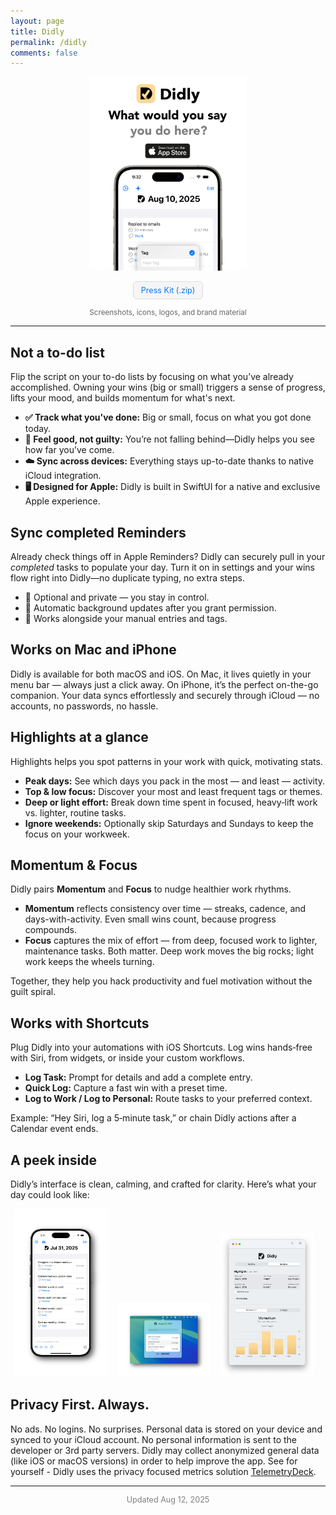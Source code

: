 ```yaml
---
layout: page
title: Didly
permalink: /didly
comments: false
---
```


<p align="center">
<a href="https://apps.apple.com/us/app/didly-hack-your-productivity/id6503087781">
  <img src="/assets/apps/didly/Didly-Hero-trans.png" alt="Didly App Icon" style="max-width: 50%; height: auto; margin: 0 5px;" />
</a>
</p>
<p align="center">
  <a href="/assets/apps/didly/PressKit.zip" download rel="noopener" style="display:inline-block; padding: 6px 12px; text-decoration: none; background: #f5f5f5; color: #007aff; border-radius: 6px; font-size: 0.9em; border: 1px solid #ddd;">
    Press Kit (.zip)
  </a>
</p>
<small style="display: block; text-align: center; margin-top: 4px; color: #666;">Screenshots, icons, logos, and brand material</small>

<hr/>

<section>
  <h2>Not a to-do list</h2>
    <p>Flip the script on your to-do lists by focusing on what you’ve already accomplished. Owning your wins (big or small) triggers a sense of progress, lifts your mood, and builds momentum for what's next.</p>
  <ul>
    <li><strong>✅ Track what you've done:</strong> Big or small, focus on what you got done today.</li>
    <li><strong>🎉 Feel good, not guilty:</strong> You’re not falling behind—Didly helps you see how far you’ve come.</li>
    <li><strong>☁️ Sync across devices:</strong> Everything stays up-to-date thanks to native iCloud integration.</li>
    <li><strong>🖥️ Designed for Apple:</strong> Didly is built in SwiftUI for a native and exclusive Apple experience.</li>
  </ul>
</section>

<section>
  <h2>Sync completed Reminders</h2>
  <p>Already check things off in Apple Reminders? Didly can securely pull in your <em>completed</em> tasks to populate your day. Turn it on in settings and your wins flow right into Didly—no duplicate typing, no extra steps.</p>
  <ul>
    <li>👋 Optional and private — you stay in control.</li>
    <li>🔄 Automatic background updates after you grant permission.</li>
    <li>🧩 Works alongside your manual entries and tags.</li>
  </ul>
</section>

<section>
  <h2>Works on Mac and iPhone</h2>
  <p>Didly is available for both macOS and iOS. On Mac, it lives quietly in your menu bar — always just a click away. On iPhone, it’s the perfect on-the-go companion. Your data syncs effortlessly and securely through iCloud — no accounts, no passwords, no hassle.</p>
</section>

<section>
  <h2>Highlights at a glance</h2>
  <p>Highlights helps you spot patterns in your work with quick, motivating stats.</p>
  <ul>
    <li><strong>Peak days:</strong> See which days you pack in the most — and least — activity.</li>
    <li><strong>Top & low focus:</strong> Discover your most and least frequent tags or themes.</li>
    <li><strong>Deep or light effort:</strong> Break down time spent in focused, heavy‑lift work vs. lighter, routine tasks.</li>
    <li><strong>Ignore weekends:</strong> Optionally skip Saturdays and Sundays to keep the focus on your workweek.</li>
  </ul>
</section>

<section>
  <h2>Momentum & Focus</h2>
  <p>Didly pairs <strong>Momentum</strong> and <strong>Focus</strong> to nudge healthier work rhythms.</p>
  <ul>
    <li><strong>Momentum</strong> reflects consistency over time — streaks, cadence, and days-with-activity. Even small wins count, because progress compounds.</li>
    <li><strong>Focus</strong> captures the mix of effort — from deep, focused work to lighter, maintenance tasks. Both matter. Deep work moves the big rocks; light work keeps the wheels turning.</li>
  </ul>
  <p>Together, they help you hack productivity and fuel motivation without the guilt spiral.</p>
</section>

<section>
  <h2>Works with Shortcuts</h2>
  <p>Plug Didly into your automations with iOS Shortcuts. Log wins hands‑free with Siri, from widgets, or inside your custom workflows.</p>
  <ul>
    <li><strong>Log Task:</strong> Prompt for details and add a complete entry.</li>
    <li><strong>Quick Log:</strong> Capture a fast win with a preset time.</li>
    <li><strong>Log to Work / Log to Personal:</strong> Route tasks to your preferred context.</li>
  </ul>
  <p>Example: “Hey Siri, log a 5‑minute task,” or chain Didly actions after a Calendar event ends.</p>
</section>

<section>
  <h2>A peek inside</h2>
  <p>Didly’s interface is clean, calming, and crafted for clarity. Here’s what your day could look like:</p>
<p align="center">
  <div>
    <img src="/assets/apps/didly/ios1.png" alt="Didly Today View Screenshot" style="max-width: 30%; height: auto; margin: 0 5px;" />
    <img src="/assets/apps/didly/macos1.png" alt="Didly Mac View Screenshot 1" style="max-width: 30%; height: auto; margin: 0 5px;" />
    <img src="/assets/apps/didly/macos2.png" alt="Didly Mac View Screenshot 2" style="max-width: 30%; height: auto; margin: 0 5px;" />
  </div>
</p>
</section>

<section>
  <h2 id="privacy">Privacy First. Always.</h2>
  <p>
   No ads. No logins. No surprises. Personal data is stored on your device and synced to your iCloud account. No personal information is sent to the developer or 3rd party servers. Didly may collect anonymized general data (like iOS or macOS versions) in order to help improve the app. See for yourself - Didly uses the privacy focused metrics solution <a href="https://telemetrydeck.com">TelemetryDeck</a>.
  </p>
</section>

<hr/>

<p align="center" style="color: gray; font-size: 0.9em;">
  Updated Aug 12, 2025
</p>